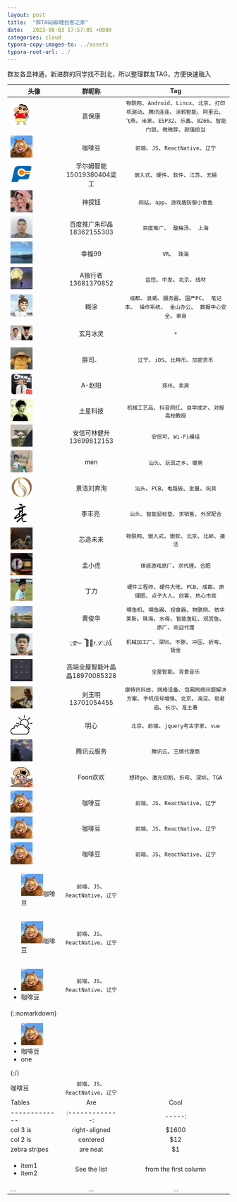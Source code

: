 ```yaml
---
layout: post
title:  "群TAG@邮理创客之家"
date:   2023-08-03 17:57:05 +0800
categories: cloud
typora-copy-images-to: ../assets
typora-root-url: ../
---
```


群友各显神通，新进群的同学找不到北，所以整理群友TAG，方便快速融入




| 头像 | 群昵称 | Tag|
| ------------- |:-------------:|:-------------:|
|<img src="../assets/kangear.jpg" width="50" height="50"/>| 袁保康    |`物联网`、`Android`、`Linux`、`北京`、`打印机驱动`、`腾讯连连`、`涂鸦智能`、`阿里云`、`飞燕`、`米家`、`ESP32`、`乐鑫`、`8266`、`智能门锁`、`微微胖`、`颜值担当`
|<img src="../assets/咖啡豆.jpg" width="50" height="50"/>| 咖啡豆    |`前端`、`JS`、`ReactNative`、`辽宁`
|<img src="../assets/孚尔姆智能15019380404梁工.jpg" width="50" height="50"/>| 孚尔姆智能15019380404梁工    |`嵌入式`、`硬件`、`软件`、`江苏`、`无锡`
|<img src="../assets/神探钰.jpg" width="50" height="50"/>| 神探钰    |`网站`、`app`、`游戏盾防御小章鱼`
|<img src="../assets/百度推广朱印晶18362155303.jpg" width="50" height="50"/>| 百度推广朱印晶18362155303   |`百度推广`、` 酸梅汤`、` 上海`
|<img src="../assets/幸福99.jpg" width="50" height="50"/>| 幸福99    |`VR`、` 珠海`
|<img src="../assets/A独行者13681370852.jpg" width="50" height="50"/>| A独行者13681370852    |`监控`、`中发`、`北京`、`线材`
|<img src="../assets/糊涂.jpg" width="50" height="50"/>| 糊涂    |`成都`、`浪潮`、`服务器`、`国产PC`、` 笔记本`、` 操作系统`、` 金山办公`、` 数据中心安全`、`单身`
|<img src="../assets/玄月冰灵.jpg" width="50" height="50"/>| 玄月冰灵   |`*`
|<img src="../assets/胖司、.jpg" width="50" height="50"/>| 胖司、   |`辽宁`、`iOS`、`比特币`、`加密货币`
|<img src="../assets/A-赵阳.jpg" width="50" height="50"/>| A-赵阳   |`郑州`、`卖房`
|<img src="../assets/土星科技.jpg" width="50" height="50"/>| 土星科技    |`机械工艺品`、`抖音网红`、`自学成才`、`对接高校教授`
|<img src="../assets/安信可林健升13699812153.jpg" width="50" height="50"/>| 安信可林健升13699812153  |`安信可`、`Wi-Fi模组`
|<img src="../assets/men.jpg" width="50" height="50"/>| men |`汕头`、`玩具之乡`、`暖男`
|<img src="../assets/景洁刘育洵.jpg" width="50" height="50"/>|景洁刘育洵  |`汕头`、`PCB`、`电路板`、`批量`、`玩具`
|<img src="../assets/李丰亮.jpg" width="50" height="50"/>| 李丰亮   |`汕头`、`智能鼠标垫`、`求销售`、`外贸配合`
|<img src="../assets/芯造未来.jpg" width="50" height="50"/>| 芯造未来  |`物联网`、`嵌入式`、`嵌软`、`北京`、`北邮`、`接活`
|<img src="../assets/孟小虎.jpg" width="50" height="50"/>| 孟小虎  |`体感游戏原厂`、`求代理`、`合肥`
|<img src="../assets/丁力.jpg" width="50" height="50"/>| 丁力  |`硬件工程师`、`硬件大佬`、`PCB`、`成都`、`原理图`、`点子大人`、`创客`、`热心市民`
|<img src="../assets/黄俊华.jpg" width="50" height="50"/>| 黄俊华 |`喂鱼机`、`喂鱼器`、`投食器`、`物联网`、`依华莱斯`、`珠海`、`水母`、`智能鱼缸`、`观赏鱼`、`原厂`、`欢迎代理`
|<img src="../assets/྄࿐ ེ ེℳ྄r.ℒ྄ⅈ.jpg" width="50" height="50"/>| ྄࿐ ེ ེℳ྄r.ℒ྄ⅈꪌ   |`机械加工厂`、`深圳`、`不胖`、`冲压`、`折弯`、`钣金`
|<img src="../assets/高端全屋智能叶晶晶18970085328.jpg" width="50" height="50"/>| 高端全屋智能叶晶晶18970085328  |`全屋智能`、`背景音乐`|
|<img src="../assets/刘玉明13701054455.jpg" width="50" height="50"/>| 刘玉明13701054455  |`康特讯科技`、`网络设备`、`包厢网络问题解决方案`、`手机信号增强`、`北京`、`海淀`、`皂君庙`、`长沙`、`准土著`|
|<img src="../assets/明心.jpg" width="50" height="50"/>| 明心  |`北京`、`前端`、`jquery考古学家`、`vue`|
|<img src="../assets/腾讯云服务.jpg" width="50" height="50"/>| 腾讯云服务  |`腾讯云`、`王牌代理商`|
|<img src="../assets/Foon欢欢.jpg" width="50" height="50"/>| Foon欢欢    |`想转go`、`激光切割`、`折弯`、`深圳`、`TGA`
|<img src="../assets/咖啡豆.jpg" width="50" height="50"/>| 咖啡豆    |`前端`、`JS`、`ReactNative`、`辽宁`
|<img src="../assets/咖啡豆.jpg" width="50" height="50"/>| 咖啡豆    |`前端`、`JS`、`ReactNative`、`辽宁`
|<img src="../assets/咖啡豆.jpg" width="50" height="50"/>| 咖啡豆    |`前端`、`JS`、`ReactNative`、`辽宁`
|<ul><img src="../assets/咖啡豆.jpg" width="50" height="50"/>咖啡豆|`前端`、`JS`、`ReactNative`、`辽宁`
|<ul><img src="../assets/咖啡豆.jpg" width="50" height="50"/>咖啡豆</ul>|`前端`、`JS`、`ReactNative`、`辽宁`
|<ul><li><img src="../assets/咖啡豆.jpg" width="50" height="50"/></li><li>咖啡豆</li></ul>|`前端`、`JS`、`ReactNative`、`辽宁`
|{::nomarkdown}<ul><li><img src="../assets/咖啡豆.jpg" width="50" height="50"/></li><li>咖啡豆</li><li>one</li></ul>{:/}
| 咖啡豆|`前端`、`JS`、`ReactNative`、`辽宁`
| Tables        | Are           | Cool  |
| ------------- |:-------------:| -----:|
| col 3 is      | right-aligned | $1600 |
| col 2 is      | centered      |   $12 |
| zebra stripes | are neat      |    $1 |
| <ul><li>item1</li><li>item2</li></ul>| See the list | from the first column|
| … |…  |…|

